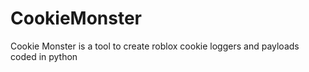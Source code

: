# CookieMonster
Cookie Monster is a tool to create roblox cookie loggers and payloads coded in python
